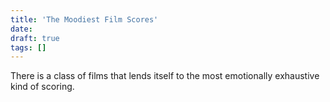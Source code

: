 ```yaml
---
title: 'The Moodiest Film Scores'
date: 
draft: true
tags: []
---
```


There is a class of films that lends itself to the most emotionally exhaustive kind of scoring.
